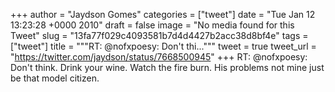 
+++
author = "Jaydson Gomes"
categories = ["tweet"]
date = "Tue Jan 12 13:23:28 +0000 2010"
draft = false
image = "No media found for this Tweet"
slug = "13fa77f029c4093581b7d4d4427b2acc38d8bf4e"
tags = ["tweet"]
title = """RT: @nofxpoesy: Don't thi..."""
tweet = true
tweet_url = "https://twitter.com/jaydson/status/7668500945"
+++
RT: @nofxpoesy: Don't think. Drink your wine. Watch the fire burn. His problems not mine just be that model citizen.
